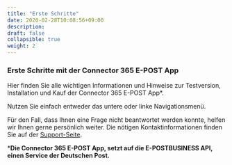 ```yaml
---
title: "Erste Schritte"
date: 2020-02-28T10:08:56+09:00
description: 
draft: false
collapsible: true
weight: 2
---
```

### Erste Schritte mit der Connector 365 E-POST App

Hier finden Sie alle wichtigen Informationen und Hinweise zur Testversion, Installation und Kauf der Connector 365 E-POST App*.

Nutzen Sie einfach entweder das untere oder linke Navigationsmenü.

Für den Fall, dass Ihnen eine Frage nicht beantwortet werden konnte, helfen wir Ihnen gerne persönlich weiter. Die nötigen Kontaktinformationen finden Sie auf der [Support-Seite](de-de/apps/e-post/help-support/).



***Die Connector 365 E-POST App, setzt auf die E-POSTBUSINESS API, einen Service der Deutschen Post.**